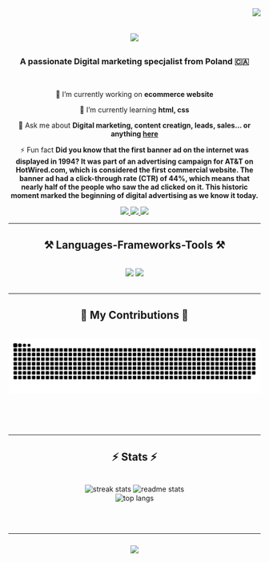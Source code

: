 <img align="right" src="https://visitor-badge.laobi.icu/badge?page_id=jlazurek.jlazurek" />

<h1 align="center">
    <img src="https://readme-typing-svg.herokuapp.com/?font=Righteous&size=35&center=true&vCenter=true&width=500&height=70&duration=4000&lines=Hi+There!+👋;+I'm+Jakub+Lazurek!;" />
</h1>

<h3 align="center">A passionate Digital marketing specjalist from Poland 🇨🇦</h3>

<br/>

<div align="center">
 
 🔭 I’m currently working on **ecommerce website**
 
 🌱 I’m currently learning **html, css**

 💬 Ask me about **Digital marketing, content creatign, leads, sales... or anything [here](https://github.com/jlazurek/jlazurek/issues)**

 ⚡ Fun fact **Did you know that the first banner ad on the internet was displayed in 1994? It was part of an advertising campaign for AT&T on HotWired.com, which is considered the first commercial website. The banner ad had a click-through rate (CTR) of 44%, which means that nearly half of the people who saw the ad clicked on it. This historic moment marked the beginning of digital advertising as we know it today.**
 
 </div>
 
<div align="center"> 
  <a href="mailto:kubalazurek@gmail.com">
    <img src="https://img.shields.io/badge/Gmail-333333?style=for-the-badge&logo=gmail&logoColor=red" />
  </a>
  <a href="https://www.linkedin.com/in/jakub-lazurek/" target="_blank">
    <img src="https://img.shields.io/badge/LinkedIn-0077B5?style=for-the-badge&logo=linkedin&logoColor=white" target="_blank" />
  </a>
  <a href="https://planetawizerunku.pl/" target="_blank">
     <img src="https://img.shields.io/badge/Portfolio-FF5722?style=for-the-badge&logo=todoist&logoColor=white" target="_blank" /> <!-- sqlite, safari, google-chrome are other good icon options -->
  </a>
</div>

 <hr/>
 
<h2 align="center">⚒️ Languages-Frameworks-Tools ⚒️</h2>
<br/>
<div align="center">
    <img src="https://skillicons.dev/icons?i=react,bootstrap,mui,html,css,vscode,github,figma,tailwind,git,r" />
    <img src="https://skillicons.dev/icons?i=nodejs,python,javascript,typescript,express,firebase,mongodb,c,java,nextjs,mysql,flask" /><br>
</div>

<br/>
<hr/>

<div align="center">
  <h2>🐍 My Contributions 🐍</h2>
  <br>
  <img alt="snake eating my contributions" src="https://raw.githubusercontent.com/salesp07/salesp07/output/github-contribution-grid-snake.svg" />
  
  <br/><br/><br/>
</div>

<hr/>

<h2 align="center">⚡ Stats ⚡</h2>
<br>
<div align=center>
  <img width=390 src="https://streak-stats.demolab.com/?user=jlazurek&count_private=true&theme=react&border_radius=10" alt="streak stats"/>
  <img width=390 src="https://github-readme-stats-jlazurek.vercel.app/api?username=salesp07&count_private=true&show_icons=true&theme=react&rank_icon=github&border_radius=10" alt="readme stats" />
  <br/>
  <img width=325 align="center" src="https://github-readme-stats-jlazurek.vercel.app/api/top-langs/?username=jlazurek&hide=HTML&langs_count=8&layout=compact&theme=react&border_radius=10&size_weight=0.5&count_weight=0.5&exclude_repo=github-readme-stats" alt="top langs" />
</div>

<br/><br/>
<hr/>

<h3 align="center">
    <img src="https://readme-typing-svg.herokuapp.com/?font=Righteous&size=25&center=true&vCenter=true&width=500&height=70&duration=4000&lines=Thanks+for+visiting!+✌️;+Shoot+me+a+message+on+Linkedin!;I'm+always+down+to+collab+:)">
</h3>

<br/>


